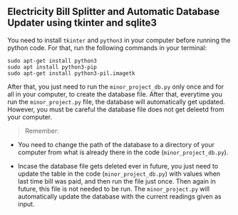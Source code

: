 ## Electricity Bill Splitter and Automatic Database Updater using tkinter and sqlite3

You need to install ```tkinter``` and ```python3``` in your computer before running the python code. For that, run the following commands in your terminal:
```
sudo apt-get install python3
sudo apt install python3-pip
sudo apt-get install python3-pil.imagetk
```

After that, you just need to run the ```minor_project_db.py``` only once and for all in your computer, to create the database file.
After that, everytime you run the ```minor_project.py``` file, the database will automatically get updated. However, you must be careful the database file does not get deleetd from your computer.

>Remember: 
* You need to change the path of the database to a directory of your computer from what is already there in the code (```minor_project_db.py```).
         
* Incase the database file gets deleted ever in future, you just need to update the table in the code (```minor_project_db.py```) with values when last time bill was paid, and then run the file just once. Then again in future, this file is not needed to be run. The ```minor_project.py``` will automatically update the database with the current readings given as input.
